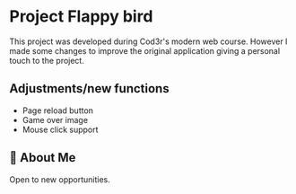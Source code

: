 
# Project Flappy bird

This project was developed during Cod3r's modern web course. However I made some changes to improve the original application giving a personal touch to the project.


## Adjustments/new functions

 - Page reload button
 - Game over image
 - Mouse click support


## 🚀 About Me
Open to new opportunities.
